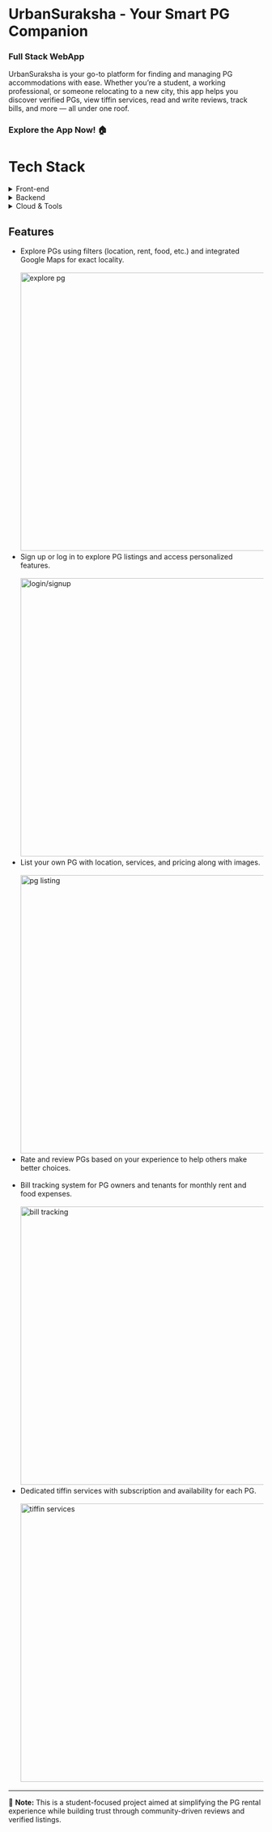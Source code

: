 <h1>UrbanSuraksha - Your Smart PG Companion</h1>
<h3>Full Stack WebApp</h3>
<p>
  UrbanSuraksha is your go-to platform for finding and managing PG accommodations with ease. Whether you’re a student, a working professional, or someone relocating to a new city, this app helps you discover verified PGs, view tiffin services, read and write reviews, track bills, and more — all under one roof.
</p>

<h3>Explore the App Now! 🏠</h3>

# Tech Stack<br>
<details>
  <summary>Front-end</summary>  <br>
  
  > ReactJS: Powering dynamic and interactive UI.  
  > Tailwind CSS: Utility-first CSS for custom styling.  
  > JavaScript: Logic and event handling.  

</details>

<details>
<summary>Backend</summary>  <br>
  
  > NodeJS: Backend runtime for server operations.  
  > ExpressJS: Routing and middleware support.  
  > MongoDB: NoSQL database for scalable storage.  

</details>

<details>
<summary>Cloud & Tools</summary>  <br>
  
  > MongoDB Atlas: Cloud-hosted database for storing PG, user, reviews, and bill data.  
  > Cloudinary: For image uploads in PG listings.  
  > Google Maps API: Integrated map view of PGs for easy location-based searches.  

</details>

<h2>Features</h2>
<ul>
  <li>Explore PGs using filters (location, rent, food, etc.) and integrated Google Maps for exact locality.
    <br><br>
    <img src="![Screenshot 2025-04-12 120923](https://github.com/user-attachments/assets/def87b5e-8fdf-4b3b-b394-25eb43cd3bd4)" alt="explore pg" width="550">
  </li>
  <li>Sign up or log in to explore PG listings and access personalized features.
    <br><br>
    <img src="![Screenshot 2025-04-12 120952](https://github.com/user-attachments/assets/ac809693-61e7-433f-90af-fcbb3d82a6cd)" alt="login/signup" width="550">
  </li>
  <li>List your own PG with location, services, and pricing along with images.
    <br><br>
    <img src="![Screenshot 2025-04-12 121018](https://github.com/user-attachments/assets/e65523e4-667f-4ff8-987a-bf7ae39bc58c)" alt="pg listing" width="550">
  </li>

  <li>Rate and review PGs based on your experience to help others make better choices.
    <br><br>
<!--     <img src="YOUR_IMAGE_LINK_HERE_4" alt="review pg" width="550"> -->
  </li>
  <li>Bill tracking system for PG owners and tenants for monthly rent and food expenses.
    <br><br>
    <img src="![WhatsApp Image 2025-04-10 at 01 29 05_3fbd6ce6](https://github.com/user-attachments/assets/72c5d4d3-92ea-4a77-a163-5aa50b235b41)" alt="bill tracking" width="550">
  </li>
  <li>Dedicated tiffin services with subscription and availability for each PG.
    <br><br>
    <img src="![WhatsApp Image 2025-04-10 at 01 29 06_8d3a9810](https://github.com/user-attachments/assets/4cd0adde-7125-4f79-a697-89b4dfc305a2)" alt="tiffin services" width="550">
  </li>
</ul>


---

📌 <strong>Note:</strong> This is a student-focused project aimed at simplifying the PG rental experience while building trust through community-driven reviews and verified listings.
